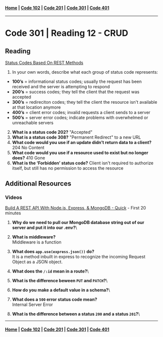 #### [Home](../README.md) | [Code 102](../102main.md) | [Code 201](../201main.md) | [Code 301](../301main.md) | [Code 401](../401main.md)
***
# Code 301 | Reading 12 - CRUD
## Reading
[Status Codes Based On REST Methods](https://www.moesif.com/blog/technical/api-design/Which-HTTP-Status-Code-To-Use-For-Every-CRUD-App/)

1. In your own words, describe what each group of status code represents:
- **100’s** = informational status codes; usually the request has been received and the server is attempting to respond
- **200’s** = success codes; they tell the client that the request was accepted
- **300’s** = redireciton codes; they tell the client the resource isn't available at that location anymore
- **400’s** = client error codes; invalid requests a client sends to a server
- **500’s** = server error codes; indicate problems with overwhelmed or unreachable servers

2. **What is a status code 202?** "Accepted" 
3. **What is a status code 308?** "Permanent Redirect" to a new URL
4. **What code would you use if an update didn’t return data to a client?** 204 No Content
5. **What code would you use if a resource used to exist but no longer does?** 410 Gone
6. **What is the ‘Forbidden’ status code?** Client isn't required to authorize itself, but still has no permission to access the resource

## Additional Resources
### Videos
[Build A REST API With Node.js, Express, & MongoDB - Quick](https://www.youtube.com/channel/UCFbNIlppjAuEX4znoulh0Cw) - First 20 minutes

1. **Why do we need to pull our MongoDB database string out of our server and put it into our .env?**\

2. **What is middleware?**\
Middleware is a function 

3. **What does `app.use(express.json())` do?**\
It is a method inbuilt in express to recognize the incoming Request Object as a JSON object.

4. **What does the `/:id` mean in a route?**\


5. **What is the difference beween `PUT` and `PATCH`?**\

6. **How do you make a default value in a schema?**\

7. **What does a `500` error status code mean?**\
Internal Server Error

8. **What is the difference between a status `200` and a status `201`?**\


***
#### [Home](../README.md) | [Code 102](../102main.md) | [Code 201](../201main.md) | [Code 301](../301main.md) | [Code 401](../401main.md)